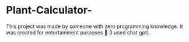 # Plant-Calculator-
This project was made by someone with zero programming knowledge. It was created for entertainment purposes 🌱 (I used chat gpt).
